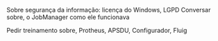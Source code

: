 Sobre segurança da informação: licença do Windows, LGPD
Conversar sobre, o JobManager como ele funcionava

Pedir treinamento sobre, Protheus, APSDU, Configurador, Fluig